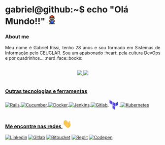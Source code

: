 <div>
  <h1>gabriel@github:~$ echo "Olá Mundo!!" <img src="https://raw.githubusercontent.com/Gabriel2012Rissi/Gabriel2012Rissi/main/assets/mario.gif" width="30"></h1>
  <div>
    <h3>About me</h3>
    <p align="justify">
      Meu nome é Gabriel Rissi, tenho 28 anos e sou formado em Sistemas de Informação pelo CEUCLAR. Sou um apaixonado :heart: pela cultura DevOps e por quadrinhos... :nerd_face::books:
    </p>
  </div>
</div>

<br>

<div align="center">
  <a href="https://github.com/Gabriel2012Rissi">
  <img height="180em" src="https://github-readme-stats.vercel.app/api?username=Gabriel2012Rissi&show_icons=true&include_all_commits=true&count_private=true&theme=blue-green"/>
  <img height="180em" src="https://github-readme-stats.vercel.app/api/top-langs/?username=Gabriel2012Rissi&langs_count=7&theme=blue-green&layout=compact"/>
</div>
 
<br>

<div>
  <h3>Outras tecnologias e ferramentas</h3>
  <div style="display: inline_block">
    <img align="center" alt="Rails" height="35" width="35" src="https://cdn.jsdelivr.net/gh/devicons/devicon/icons/rails/rails-plain.svg">
    <img align="center" alt="Cucumber" height="35" width="35" src="https://cdn.jsdelivr.net/gh/devicons/devicon/icons/cucumber/cucumber-plain.svg">
    <img align="center" alt="Docker" height="35" width="35" src="https://cdn.jsdelivr.net/gh/devicons/devicon/icons/docker/docker-original.svg" />
    <img align="center" alt="Jenkins" height="35" width="35" src="https://cdn.jsdelivr.net/gh/devicons/devicon/icons/jenkins/jenkins-original.svg">
    <img align="center" alt="Gitlab" height="35" width="35" src="https://cdn.jsdelivr.net/gh/devicons/devicon/icons/gitlab/gitlab-original.svg">
    <img align="center" alt="Terraform" height="35" width="35" src="https://raw.githubusercontent.com/devicons/devicon/master/icons/terraform/terraform-original.svg" />
    <img align="center" alt="Kubernetes" height="35" width="35" src="https://cdn.jsdelivr.net/gh/devicons/devicon/icons/kubernetes/kubernetes-plain.svg">
  </div>
</div>

##

<div>
  <h3>Me encontre nas redes <img src="https://raw.githubusercontent.com/Gabriel2012Rissi/Gabriel2012Rissi/main/assets/wave.gif" width="30"></h3>
  <div style="display: inline_block">
    <a href="https://www.linkedin.com/in/gabrielrissi" target="_blank"><img alt="Linkedin" src="https://img.shields.io/badge/LinkedIn-0077B5?style=for-the-badge&logo=linkedin&logoColor=white"></a>
    <a href="https://gitlab.com/gabriel2012rissi" target="_blank"><img alt="Gitlab" src="https://img.shields.io/badge/GitLab-330F63?style=for-the-badge&logo=gitlab&logoColor=white"></a>
    <a href="https://bitbucket.org/gabriel2012rissi" target="_blank"><img alt="Bitbucket" src="https://img.shields.io/badge/Bitbucket-0747a6?style=for-the-badge&logo=bitbucket&logoColor=white"></a>
    <a href="https://replit.com/@GabrielRissi" target="_blank"><img alt="Replit" src="https://img.shields.io/badge/replit-667881?style=for-the-badge&logo=replit&logoColor=white"></a>
    <a href="https://codepen.io/Gabriel2012Rissi" target="_blank"><img alt="Codepen" src="https://img.shields.io/badge/Codepen-000000?style=for-the-badge&logo=codepen&logoColor=white"></a>
  </div>
</div>
